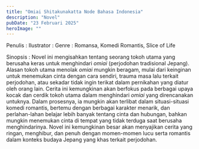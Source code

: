 ```yaml
---
title: "Omiai Shitakunakatta Node Bahasa Indonesia"
description: "Novel"
pubDate: "23 Februari 2025"
heroImage: ""
---
```


Penulis :
Ilustrator :
Genre : Romansa, Komedi Romantis, Slice of Life

Sinopsis : Novel ini mengisahkan tentang seorang tokoh utama yang berusaha keras untuk menghindari *omiai* (perjodohan tradisional Jepang). Alasan tokoh utama menolak *omiai* mungkin beragam, mulai dari keinginan untuk menemukan cinta dengan cara sendiri, trauma masa lalu terkait perjodohan, atau sekadar tidak ingin terikat dalam pernikahan yang diatur oleh orang lain. Cerita ini kemungkinan akan berfokus pada berbagai upaya kocak dan cerdik tokoh utama dalam menghindari *omiai* yang direncanakan untuknya.  Dalam prosesnya, ia mungkin akan terlibat dalam situasi-situasi komedi romantis, bertemu dengan berbagai karakter menarik, dan perlahan-lahan belajar lebih banyak tentang cinta dan hubungan, bahkan mungkin menemukan cinta di tempat yang tidak terduga saat berusaha menghindarinya.  Novel ini kemungkinan besar akan menyajikan cerita yang ringan, menghibur, dan penuh dengan momen-momen lucu serta romantis dalam konteks budaya Jepang yang khas terkait perjodohan.

